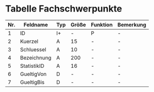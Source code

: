 # Tabelle Fachschwerpunkte

Nr.|Feldname|Typ|Größe|Funktion|Bemerkung
---|---|---|---|---|---
1|ID|I+|-|P|-
2|Kuerzel|A|15|-|-
3|Schluessel|A|10|-|-
4|Bezeichnung|A|200|-|-
5|StatistikID|A|16|-|-
6|GueltigVon|D|-|-|-
7|GueltigBis|D|-|-|-